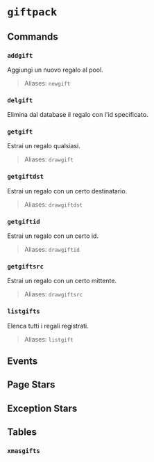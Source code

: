 <!--This documentation was autogenerated with `python -m royalnet.generate -f markdown`.-->
# `giftpack`

## Commands

### `addgift`

Aggiungi un nuovo regalo al pool.

> Aliases: `newgift` 

### `delgift`

Elimina dal database il regalo con l'id specificato.

### `getgift`

Estrai un regalo qualsiasi.

> Aliases: `drawgift` 

### `getgiftdst`

Estrai un regalo con un certo destinatario.

> Aliases: `drawgiftdst` 

### `getgiftid`

Estrai un regalo con un certo id.

> Aliases: `drawgiftid` 

### `getgiftsrc`

Estrai un regalo con un certo mittente.

> Aliases: `drawgiftsrc` 

### `listgifts`

Elenca tutti i regali registrati.

> Aliases: `listgift` 

## Events

## Page Stars

## Exception Stars

## Tables

### `xmasgifts`

